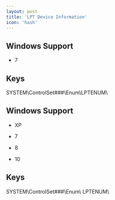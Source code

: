 ```yaml
---
layout: post
title: 'LPT Device Information'
icon: 'hash'
---
```


## Windows Support

- 7



## Keys

SYSTEM\ControlSet###\Enum\LPTENUM\



## Windows Support

- XP

- 7

- 8

- 10



## Keys

SYSTEM\ControlSet###\Enum\ LPTENUM\

